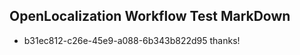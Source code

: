## OpenLocalization Workflow Test MarkDown
* b31ec812-c26e-45e9-a088-6b343b822d95 thanks!

<!--HONumber=Aug16_HO3-->


